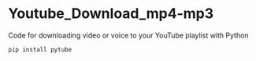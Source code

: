 # Youtube_Download_mp4-mp3
Code for downloading video or voice to your YouTube playlist with Python

```pip install pytube```
